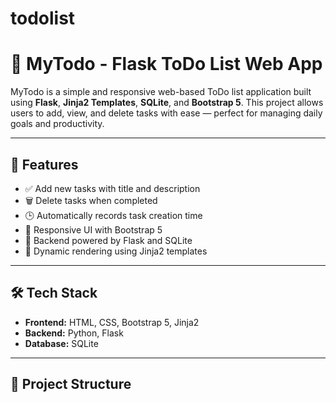# todolist
# 📝 MyTodo - Flask ToDo List Web App

MyTodo is a simple and responsive web-based ToDo list application built using **Flask**, **Jinja2 Templates**, **SQLite**, and **Bootstrap 5**. This project allows users to add, view, and delete tasks with ease — perfect for managing daily goals and productivity.

---

## 🚀 Features

- ✅ Add new tasks with title and description
- 🗑️ Delete tasks when completed
- 🕒 Automatically records task creation time
- 🧩 Responsive UI with Bootstrap 5
- 🧠 Backend powered by Flask and SQLite
- 🔁 Dynamic rendering using Jinja2 templates

---

## 🛠️ Tech Stack

- **Frontend:** HTML, CSS, Bootstrap 5, Jinja2
- **Backend:** Python, Flask
- **Database:** SQLite

---

## 📁 Project Structure


